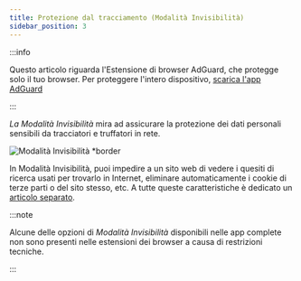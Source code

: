 ```yaml
---
title: Protezione dal tracciamento (Modalità Invisibilità)
sidebar_position: 3
---
```


:::info

Questo articolo riguarda l'Estensione di browser AdGuard, che protegge solo il tuo browser. Per proteggere l'intero dispositivo, [scarica l'app AdGuard](https://agrd.io/download-kb-adblock)

:::

_La Modalità Invisibilità_ mira ad assicurare la protezione dei dati personali sensibili da tracciatori e truffatori in rete.

![Modalità Invisibilità \*border](https://cdn.adtidy.org/content/Kb/ad_blocker/browser_extension/ad_blocker_browser_extension_stealth_mode.png)

In Modalità Invisibilità, puoi impedire a un sito web di vedere i quesiti di ricerca usati per trovarlo in Internet, eliminare automaticamente i cookie di terze parti o del sito stesso, etc. A tutte queste caratteristiche è dedicato un [articolo separato](/general/stealth-mode).

:::note

Alcune delle opzioni di _Modalità Invisibilità_ disponibili nelle app complete non sono presenti nelle estensioni dei browser a causa di restrizioni tecniche.

:::

